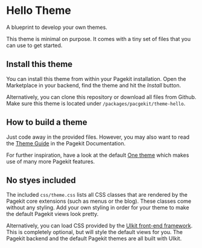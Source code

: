 # Hello Theme

A blueprint to develop your own themes.

This theme is minimal on purpose. It comes with a tiny set of files that you can use to get started.

## Install this theme

You can install this theme from within your Pagekit installation. Open the Marketplace in your backend, find the theme and hit the *Install* button.

Alternatively, you can clone this repository or download all files from Github. Make sure this theme is located under `/packages/pacgekit/theme-hello`.

## How to build a theme

Just code away in the provided files. However, you may also want to read the [Theme Guide](http://pagekit.com/docs/developer-guides/themes) in the Pagekit Documentation.

For further inspiration, have a look at the default [One theme](https://github.com/pagekit/theme-one) which makes use of many more Pagekit features.

## No styes included

The included `css/theme.css` lists all CSS classes that are rendered by the Pagekit core extensions (such as menus or the blog). These classes come without any styling. Add your own styling in order for your theme to make the default Pagekit views look pretty.

Alternatively, you can load CSS provided by the [UIkit front-end framework](http://getuikit.com/). This is completely optional, but will style the default views for you. The Pagekit backend and the default Pagekit themes are all built with UIkit.
